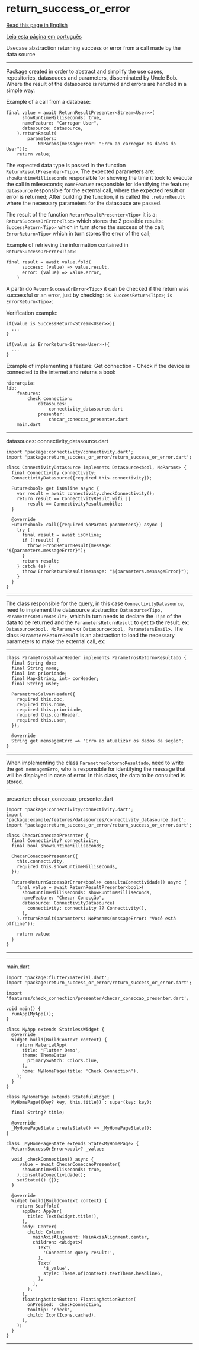 # return_success_or_error

[Read this page in English](https://github.com/pwlimaverde/return_success_or_error/blob/master/README.md)

[Leia esta página em português](https://github.com/pwlimaverde/return_success_or_error/blob/master/README-pt.md)

Usecase abstraction returning success or error from a call made by the data source

----

Package created in order to abstract and simplify the use cases, repositories, datasouces and parameters, disseminated by Uncle Bob. Where the result of the datasource is returned and errors are handled in a simple way.

Example of a call from a database:

```
final value = await ReturnResultPresenter<Stream<User>>(
      showRuntimeMilliseconds: true,
      nameFeature: "Carregar User",
      datasource: datasource,
    ).returnResult(
        parameters:
            NoParams(messageError: "Erro ao carregar os dados do User"));
    return value;
```

The expected data type is passed in the function ```ReturnResultPresenter<Tipo>```. The expected parameters are:
```showRuntimeMilliseconds``` responsible for showing the time it took to execute the call in mileseconds;
```nameFeature``` responsible for identifying the feature;
```datasource``` responsible for the external call, where the expected result or error is returned;
After building the function, it is called the ```.returnResult``` where the necessary parameters for the datasouce are passed.

The result of the function ```ReturnResultPresenter<Tipo>``` it is a: ```ReturnSuccessOrError<Tipo>``` which stores the 2 possible results:
```SuccessReturn<Tipo>``` which in turn stores the success of the call;
```ErrorReturn<Tipo>``` which in turn stores the error of the call;

Example of retrieving the information contained in ```ReturnSuccessOrError<Tipo>```:

```
final result = await value.fold(
      success: (value) => value.result,
      error: (value) => value.error,
    )
```

A partir do ```ReturnSuccessOrError<Tipo>``` it can be checked if the return was successful or an error, just by checking:
```is SuccessReturn<Tipo>```;
```is ErrorReturn<Tipo>```;

Verification example:

```
if(value is SuccessReturn<Stream<User>>){
  ...
}
```
```
if(value is ErrorReturn<Stream<User>>){
  ...
}
```

Example of implementing a feature:
Get connection - Check if the device is connected to the internet and returns a bool:

```
hierarquia:
lib:
    features:
        check_connection:
            datasouces:
                connectivity_datasource.dart
            presenter:
                checar_coneccao_presenter.dart
    main.dart
```
----
datasouces:
    connectivity_datasource.dart

```
import 'package:connectivity/connectivity.dart';
import 'package:return_success_or_error/return_success_or_error.dart';

class ConnectivityDatasource implements Datasource<bool, NoParams> {
  final Connectivity connectivity;
  ConnectivityDatasource({required this.connectivity});

  Future<bool> get isOnline async {
    var result = await connectivity.checkConnectivity();
    return result == ConnectivityResult.wifi ||
        result == ConnectivityResult.mobile;
  }

  @override
  Future<bool> call({required NoParams parameters}) async {
    try {
      final result = await isOnline;
      if (!result) {
        throw ErrorReturnResult(message: "${parameters.messageError}");
      }
      return result;
    } catch (e) {
      throw ErrorReturnResult(message: "${parameters.messageError}");
    }
  }
}
```
----
The class responsible for the query, in this case ```ConnectivityDatasource```, need to implement the datasource abstraction ```Datasource<Tipo, ParametersReturnResult>```, which in turn needs to declare the ```Tipo``` of the data to be returned and the ```ParametersReturnResult``` to get to the result.
ex: ```Datasource<bool, NoParams>``` or ```Datasource<bool, ParametersEmail>```. The class ```ParametersReturnResult``` is an abstraction to load the necessary parameters to make the external call, ex:

____
```
class ParametrosSalvarHeader implements ParametrosRetornoResultado {
  final String doc;
  final String nome;
  final int prioridade;
  final Map<String, int> corHeader;
  final String user;

  ParametrosSalvarHeader({
    required this.doc,
    required this.nome,
    required this.prioridade,
    required this.corHeader,
    required this.user,
  });

  @override
  String get mensagemErro => "Erro ao atualizar os dados da seção";
}
```
____

When implementing the class ```ParametrosRetornoResultado```, need to write the ```get mensagemErro```, who is responsible for identifying the message that will be displayed in case of error. In this class, the data to be consulted is stored.

----
presenter:
    checar_coneccao_presenter.dart

```    
import 'package:connectivity/connectivity.dart';
import 'package:example/features/datasources/connectivity_datasource.dart';
import 'package:return_success_or_error/return_success_or_error.dart';

class ChecarConeccaoPresenter {
  final Connectivity? connectivity;
  final bool showRuntimeMilliseconds;

  ChecarConeccaoPresenter({
    this.connectivity,
    required this.showRuntimeMilliseconds,
  });

  Future<ReturnSuccessOrError<bool>> consultaConectividade() async {
    final value = await ReturnResultPresenter<bool>(
      showRuntimeMilliseconds: showRuntimeMilliseconds,
      nameFeature: "Checar Conecção",
      datasource: ConnectivityDatasource(
        connectivity: connectivity ?? Connectivity(),
      ),
    ).returnResult(parameters: NoParams(messageError: "Você está offline"));

    return value;
  }
}
```
----

----
main.dart

```    
import 'package:flutter/material.dart';
import 'package:return_success_or_error/return_success_or_error.dart';

import 'features/check_connection/presenter/checar_coneccao_presenter.dart';

void main() {
  runApp(MyApp());
}

class MyApp extends StatelessWidget {
  @override
  Widget build(BuildContext context) {
    return MaterialApp(
      title: 'Flutter Demo',
      theme: ThemeData(
        primarySwatch: Colors.blue,
      ),
      home: MyHomePage(title: 'Check Connection'),
    );
  }
}

class MyHomePage extends StatefulWidget {
  MyHomePage({Key? key, this.title}) : super(key: key);

  final String? title;

  @override
  _MyHomePageState createState() => _MyHomePageState();
}

class _MyHomePageState extends State<MyHomePage> {
  ReturnSuccessOrError<bool>? _value;

  void _checkConnection() async {
    _value = await ChecarConeccaoPresenter(
      showRuntimeMilliseconds: true,
    ).consultaConectividade();
    setState(() {});
  }

  @override
  Widget build(BuildContext context) {
    return Scaffold(
      appBar: AppBar(
        title: Text(widget.title!),
      ),
      body: Center(
        child: Column(
          mainAxisAlignment: MainAxisAlignment.center,
          children: <Widget>[
            Text(
              'Connection query result:',
            ),
            Text(
              '$_value',
              style: Theme.of(context).textTheme.headline6,
            ),
          ],
        ),
      ),
      floatingActionButton: FloatingActionButton(
        onPressed: _checkConnection,
        tooltip: 'check',
        child: Icon(Icons.cached),
      ),
    );
  }
}
```
----
